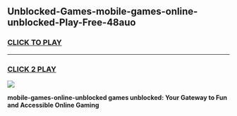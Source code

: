 
## Unblocked-Games-mobile-games-online-unblocked-Play-Free-48auo
<h3>
<a href="https://premium76.site?title=mobile-games-online-unblocked&ref=23A">CLICK TO PLAY</a></h3>
<hr>

<h3>
<a href="https://premium76.site?title=mobile-games-online-unblocked&ref=23A">CLICK 2 PLAY</a>
  
</h3>

<a href="https://premium76.site?title=mobile-games-online-unblocked&ref=23A"><img src="https://clearcache.store/games.png"></a>


**mobile-games-online-unblocked games unblocked: Your Gateway to Fun and Accessible Online Gaming**
